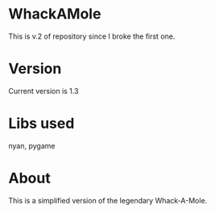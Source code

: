 # WhackAMole
This is v.2 of repository since I broke the first one.

# Version
Current version is 1.3

# Libs used
nyan, pygame

# About
This is a simplified version of the legendary Whack-A-Mole.
